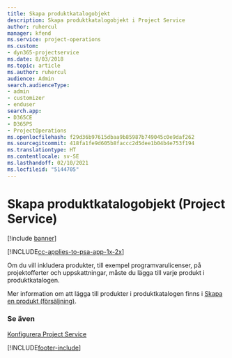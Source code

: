 ```yaml
---
title: Skapa produktkatalogobjekt
description: Skapa produktkatalogobjekt i Project Service
author: ruhercul
manager: kfend
ms.service: project-operations
ms.custom:
- dyn365-projectservice
ms.date: 8/03/2018
ms.topic: article
ms.author: ruhercul
audience: Admin
search.audienceType:
- admin
- customizer
- enduser
search.app:
- D365CE
- D365PS
- ProjectOperations
ms.openlocfilehash: f29d36b97615dbaa9b85987b749045c0e9daf262
ms.sourcegitcommit: 418fa1fe9d605b8faccc2d5dee1b04b4e753f194
ms.translationtype: HT
ms.contentlocale: sv-SE
ms.lasthandoff: 02/10/2021
ms.locfileid: "5144705"
---
```

# <a name="create-product-catalog-items-project-service"></a>Skapa produktkatalogobjekt (Project Service)

[!include [banner](../includes/psa-now-project-operations.md)]

[!INCLUDE[cc-applies-to-psa-app-1x-2x](../includes/cc-applies-to-psa-app-1x-2x.md)]

Om du vill inkludera produkter, till exempel programvarulicenser, på projektofferter och uppskattningar, måste du lägga till varje produkt i produktkatalogen.  
  
 Mer information om att lägga till produkter i produktkatalogen finns i [Skapa en produkt (försäljning)](https://docs.microsoft.com/dynamics365/sales-enterprise/create-product-sales).  
  
### <a name="see-also"></a>Se även  
 [Konfigurera Project Service](../psa/configure.md)


[!INCLUDE[footer-include](../includes/footer-banner.md)]